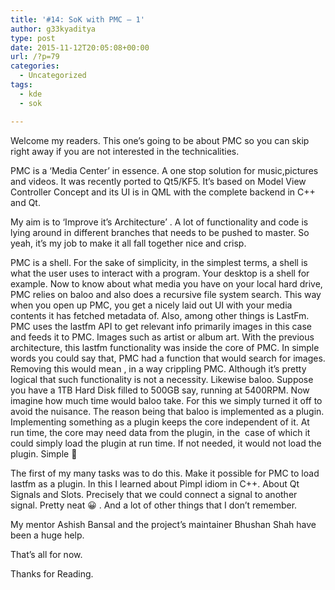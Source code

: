 ```yaml
---
title: '#14: SoK with PMC – 1'
author: g33kyaditya
type: post
date: 2015-11-12T20:05:08+00:00
url: /?p=79
categories:
  - Uncategorized
tags:
  - kde
  - sok

---
```

Welcome my readers. This one&#8217;s going to be about PMC so you can skip right away if you are not interested in the technicalities.

PMC is a &#8216;Media Center&#8217; in essence. A one stop solution for music,pictures and videos. It was recently ported to Qt5/KF5. It&#8217;s based on Model View Controller Concept and its UI is in QML with the complete backend in C++ and Qt.

My aim is to &#8216;Improve it&#8217;s Architecture&#8217; . A lot of functionality and code is lying around in different branches that needs to be pushed to master. So yeah, it&#8217;s my job to make it all fall together nice and crisp.

PMC is a shell. For the sake of simplicity, in the simplest terms, a shell is what the user uses to interact with a program. Your desktop is a shell for example. Now to know about what media you have on your local hard drive, PMC relies on baloo and also does a recursive file system search. This way when you open up PMC, you get a nicely laid out UI with your media contents it has fetched metadata of. Also, among other things is LastFm. PMC uses the lastfm API to get relevant info primarily images in this case and feeds it to PMC. Images such as artist or album art. With the previous architecture, this lastfm functionality was inside the core of PMC. In simple words you could say that, PMC had a function that would search for images. Removing this would mean , in a way crippling PMC. Although it&#8217;s pretty logical that such functionality is not a necessity. Likewise baloo. Suppose you have a 1TB Hard Disk filled to 500GB say, running at 5400RPM. Now imagine how much time would baloo take. For this we simply turned it off to avoid the nuisance. The reason being that baloo is implemented as a plugin. Implementing something as a plugin keeps the core independent of it. At run time, the core may need data from the plugin, in the  case of which it could simply load the plugin at run time. If not needed, it would not load the plugin. Simple 🙂

The first of my many tasks was to do this. Make it possible for PMC to load lastfm as a plugin. In this I learned about Pimpl idiom in C++. About Qt Signals and Slots. Precisely that we could connect a signal to another signal. Pretty neat 😀 . And a lot of other things that I don&#8217;t remember.

My mentor Ashish Bansal and the project&#8217;s maintainer Bhushan Shah have been a huge help.

That&#8217;s all for now.

Thanks for Reading.